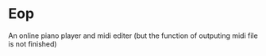 # Eop
An online piano player and midi editer (but the function of outputing midi file is not finished)

